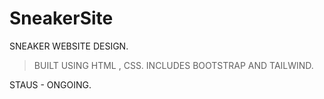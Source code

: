 # SneakerSite
SNEAKER WEBSITE DESIGN.
> BUILT USING HTML , CSS.
> INCLUDES BOOTSTRAP AND TAILWIND.

STAUS - ONGOING.
